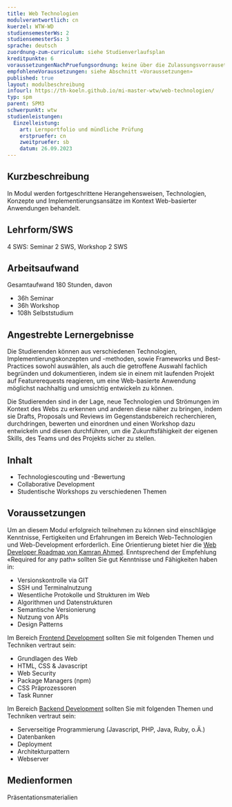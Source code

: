 ```yaml
---
title: Web Technologien
modulverantwortlich: cn
kuerzel: WTW-WD
studiensemesterWs: 2
studiensemesterSs: 3
sprache: deutsch
zuordnung-zum-curriculum: siehe Studienverlaufsplan
kreditpunkte: 6
voraussetzungenNachPruefungsordnung: keine über die Zulassungsvorrausetzungen zum Studium hinausgehenden
empfohleneVoraussetzungen: siehe Abschnitt «Voraussetzungen»
published: true
layout: modulbeschreibung
infourl: https://th-koeln.github.io/mi-master-wtw/web-technologien/
typ: spm
parent: SPM3
schwerpunkt: wtw
studienleistungen:
  Einzelleistung:
    art: Lernportfolio und mündliche Prüfung
    erstpruefer: cn
    zweitpruefer: sb
    datum: 26.09.2023
---
```


## Kurzbeschreibung
In Modul werden fortgeschrittene Herangehensweisen, Technologien, Konzepte und Implementierungsansätze im Kontext Web-basierter Anwendungen behandelt.

## Lehrform/SWS 
4 SWS: Seminar 2 SWS, Workshop 2 SWS

## Arbeitsaufwand 
Gesamtaufwand 180 Stunden, davon 
- 36h Seminar 
- 36h Workshop 
- 108h Selbststudium 

## Angestrebte Lernergebnisse
Die Studierenden können aus verschiedenen Technologien, Implementierungskonzepten und -methoden, sowie Frameworks und Best-Practices sowohl auswählen, als auch die getroffene Auswahl fachlich begründen und dokumentieren, indem sie in einem mit laufenden Projekt auf Featurerequests reagieren, um eine Web-basierte Anwendung möglichst nachhaltig und umsichtig entwickeln zu können.

Die Studierenden sind in der Lage, neue Technologien und Strömungen im Kontext des Webs zu erkennen und anderen diese näher zu bringen, indem sie Drafts, Proposals und Reviews im Gegenstandsbereich recherchieren, durchdringen, bewerten und einordnen und einen Workshop dazu entwickeln und diesen durchführen, um die Zukunftsfähigkeit der eigenen Skills, des Teams und des Projekts sicher zu stellen. 

## Inhalt
- Technologiescouting und -Bewertung
- Collaborative Development
- Studentische Workshops zu verschiedenen Themen


## Voraussetzungen
Um an diesem Modul erfolgreich teilnehmen zu können sind einschlägige Kenntnisse, Fertigkeiten und Erfahrungen im Bereich Web-Technologien und Web-Development erforderlich. Eine Orientierung bietet hier die [Web Developer Roadmap von Kamran Ahmed](https://github.com/kamranahmedse/developer-roadmap). Enntsprechend der Empfehlung «Required for any path» sollten Sie gut Kenntnisse und Fähigkeiten haben in:
- Versionskontrolle via GIT
- SSH und Terminalnutzung
- Wesentliche Protokolle und Strukturen im Web
- Algorithmen und Datenstrukturen
- Semantische Versionierung
- Nutzung von APIs
- Design Patterns

Im Bereich [Frontend Development](https://roadmap.sh/frontend) sollten Sie mit folgenden Themen und Techniken vertraut sein:
- Grundlagen des Web
- HTML, CSS & Javascript
- Web Security
- Package Managers (npm)
- CSS Präprozessoren
- Task Runner

Im Bereich [Backend Development](https://roadmap.sh/backend) sollten Sie mit folgenden Themen und Techniken vertraut sein:
- Serverseitige Programmierung (Javascript, PHP, Java, Ruby, o.Ä.)
- Datenbanken
- Deployment
- Architekturpattern
- Webserver

## Medienformen
Präsentationsmaterialien


